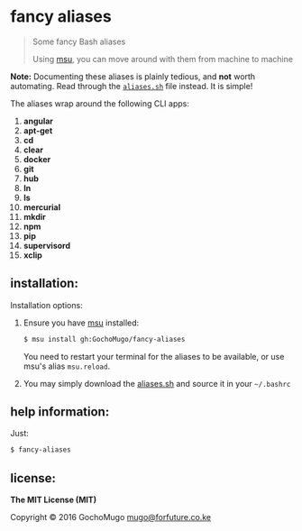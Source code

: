 
# fancy aliases

> Some fancy Bash aliases
>
> Using [msu][msu], you can move around with them from machine to machine

**Note:** Documenting these aliases is plainly tedious, and **not** worth automating.
Read through the [`aliases.sh`][script] file instead. It is simple!

The aliases wrap around the following CLI apps:

1. **angular**
1. **apt-get**
1. **cd**
1. **clear**
1. **docker**
1. **git**
1. **hub**
1. **ln**
1. **ls**
1. **mercurial**
1. **mkdir**
1. **npm**
1. **pip**
1. **supervisord**
1. **xclip**


## installation:

Installation options:

1. Ensure you have [msu][msu] installed:

    ```bash
    $ msu install gh:GochoMugo/fancy-aliases
    ```

    You need to restart your terminal for the aliases to be available, or use
    msu's alias `msu.reload`.

1. You may simply download the [aliases.sh][script] and source it in your `~/.bashrc`


## help information:

Just:

```bash
$ fancy-aliases
```


## license:

**The MIT License (MIT)**

Copyright &copy; 2016 GochoMugo <mugo@forfuture.co.ke>


[msu]:https://github.com/GochoMugo/msu
[script]:https://raw.githubusercontent.com/GochoMugo/fancy-aliases/master/aliases.sh
